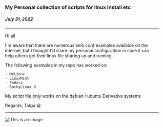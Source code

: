 ### My Personal collection of scripts for linux install etc

##### July 31, 2022
---





Hi all

I'm aware that there are numerous smb conf examples available on the internet, 
but I thought I'd share my personal configuration in case it can help others get their linux file sharing up and running.

The following examples in my repo has worked on:
```
- MxLinux
- LinuxMint
- Fedora
- RockyLinux 9
```
My script file only works on the debian / ubuntu Derivative systems


Regards,
Tolga	:grinning:

---

![This is an image](https://myoctocat.com/assets/images/base-octocat.svg)

